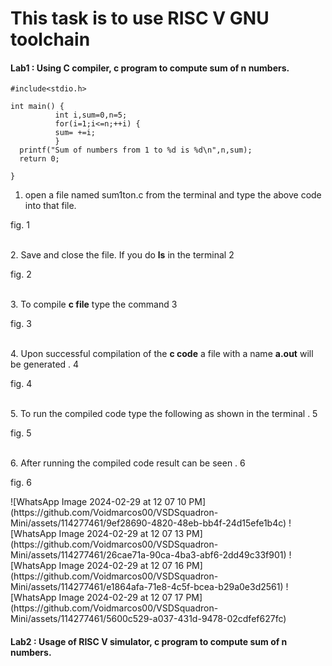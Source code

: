 # This task is to use RISC V GNU toolchain

#### Lab1 : Using C compiler, c program to compute sum of n numbers.

```
#include<stdio.h>

int main() {
          int i,sum=0,n=5;
          for(i=1;i<=n;++i) {
          sum= +=i;
          }
  printf("Sum of numbers from 1 to %d is %d\n",n,sum);
  return 0;

}
```
1. open a file named sum1ton.c from the terminal and type the above code into that file.


<p align="centre">fig. 1</p>
<br>2. Save and close the file. If you do <b>ls</b> in the terminal 2


<p align="centre">fig. 2</p>
<br>3. To compile <b>c file</b> type the command 3

<p align="centre">fig. 3</p>

<br>4. Upon successful compilation of the <b>c code</b> a file with a name <b>a.out</b> will be generated . 4

<p align="centre">fig. 4</p>

<br>5. To run the compiled code type the following as shown in the terminal . 5
<p align="centre">fig. 5</p>
<br>6. After running the compiled code result can be seen . 6

<p align="centre">fig. 6</p>
![WhatsApp Image 2024-02-29 at 12 07 10 PM](https://github.com/Voidmarcos00/VSDSquadron-Mini/assets/114277461/9ef28690-4820-48eb-bb4f-24d15efe1b4c)
![WhatsApp Image 2024-02-29 at 12 07 13 PM](https://github.com/Voidmarcos00/VSDSquadron-Mini/assets/114277461/26cae71a-90ca-4ba3-abf6-2dd49c33f901)
![WhatsApp Image 2024-02-29 at 12 07 16 PM](https://github.com/Voidmarcos00/VSDSquadron-Mini/assets/114277461/e1864afa-71e8-4c5f-bcea-b29a0e3d2561)
![WhatsApp Image 2024-02-29 at 12 07 17 PM](https://github.com/Voidmarcos00/VSDSquadron-Mini/assets/114277461/5600c529-a037-431d-9478-02cdfef627fc)


#### Lab2 : Usage of RISC V simulator, c program to compute sum of n numbers.
